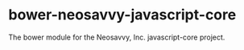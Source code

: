 bower-neosavvy-javascript-core
==============================

The bower module for the Neosavvy, Inc. javascript-core project.
